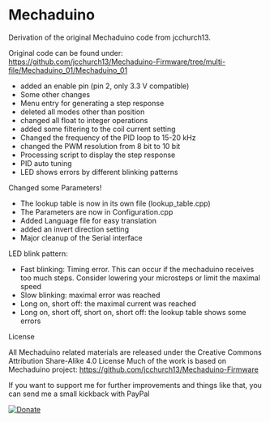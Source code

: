 # Mechaduino
Derivation of the original Mechaduino code from jcchurch13.

Original code can be found under: https://github.com/jcchurch13/Mechaduino-Firmware/tree/multi-file/Mechaduino_01/Mechaduino_01

- added an enable pin (pin 2, only 3.3 V compatible)
- Some other changes 
- Menu entry for generating a step response
- deleted all modes other than position 
- changed all float to integer operations
- added some filtering to the coil current setting
- Changed the frequency of the PID loop to 15-20 kHz
- changed the PWM resolution from 8 bit to 10 bit
- Processing script to display the step response
- PID auto tuning
- LED shows errors by different blinking patterns

Changed some Parameters! 
- The lookup table is now in its own file (lookup_table.cpp)
- The Parameters are now in Configuration.cpp
- Added Language file for easy translation
- added an invert direction setting
- Major cleanup of the Serial interface


LED blink pattern:
- Fast blinking: Timing error. This can occur if the mechaduino receives too much steps. Consider lowering your microsteps or limit the maximal speed
- Slow blinking: maximal error was reached
- Long on, short off: the maximal current was reached 
- Long on, short off, short on, short off: the lookup table shows some errors


License

All Mechaduino related materials are released under the Creative Commons Attribution Share-Alike 4.0 License
Much of the work is based on Mechaduino project:
https://github.com/jcchurch13/Mechaduino-Firmware

If you want to support me for further improvements and things like that, you can send me a small kickback with PayPal


[![Donate](https://img.shields.io/badge/Donate-PayPal-green.svg)](https://www.paypal.com/cgi-bin/webscr?cmd=_s-xclick&hosted_button_id=64GHBDR3Z55JE)
